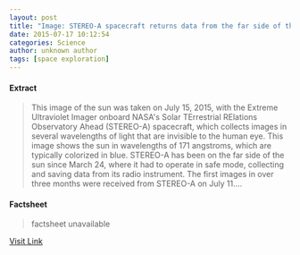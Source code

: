 ```yaml
---
layout: post
title: "Image: STEREO-A spacecraft returns data from the far side of the sun"
date: 2015-07-17 10:12:54
categories: Science
author: unknown author
tags: [space exploration]
---
```



#### Extract
>This image of the sun was taken on July 15, 2015, with the Extreme Ultraviolet Imager onboard NASA's Solar TErrestrial RElations Observatory Ahead (STEREO-A) spacecraft, which collects images in several wavelengths of light that are invisible to the human eye. This image shows the sun in wavelengths of 171 angstroms, which are typically colorized in blue. STEREO-A has been on the far side of the sun since March 24, where it had to operate in safe mode, collecting and saving data from its radio instrument. The first images in over three months were received from STEREO-A on July 11....

#### Factsheet
>factsheet unavailable

[Visit Link](http://phys.org/news/2015-07-image-stereo-a-spacecraft-side-sun.html)


